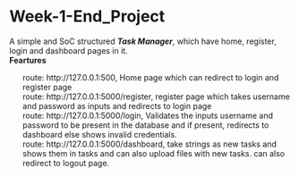 # Week-1-End_Project
A simple and SoC structured <b><i>Task Manager</i></b>, which have home, register, login and dashboard pages in it.</br>
<b>Feartures</b></br>
<ul>
  route: http://127.0.0.1:500, Home page which can redirect to login and register page</br>
  route: http://127.0.0.1:5000/register, register page which takes username and password as inputs and redirects to login page</br>
  route: http://127.0.0.1:5000/login, Validates the inputs username and password to be present in the database and if present, redirects to dashboard else shows invalid credentials.</br>
  route: http://127.0.0.1:5000/dashboard, take strings as new tasks and shows them in tasks and can also upload files with new tasks. can also redirect to logout page.
</ul>



